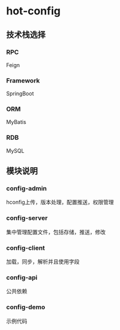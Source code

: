 # hot-config

## 技术栈选择
### RPC
Feign
### Framework
SpringBoot
### ORM
MyBatis
### RDB
MySQL

## 模块说明
### config-admin
hconfig上传，版本处理，配置推送，权限管理
### config-server
集中管理配置文件，包括存储，推送，修改
### config-client
加载，同步，解析并且使用字段
### config-api
公共依赖
### config-demo
示例代码